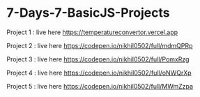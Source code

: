 # 7-Days-7-BasicJS-Projects

Project 1 : live here https://temperatureconvertor.vercel.app

Project 2 : live here https://codepen.io/nikhil0502/full/mdmQPRp

Project 3 : live here https://codepen.io/nikhil0502/full/PomxRzg

Project 4 : live here https://codepen.io/nikhil0502/full/oNWQrXp

Project 5 : live here https://codepen.io/nikhil0502/full/MWmZzpa

